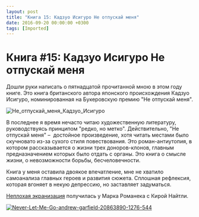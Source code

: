```yaml
---
layout: post
title: "Книга 15: Кадзуо Исигуро Не отпускай меня"
date: 2016-09-20 00:00:00 +0300
tags: [Imported]
---
```

# Книга #15: Кадзуо Исигуро Не отпускай меня

Дошли руки написать о пятнадцатой прочитанной мною в этом году книге. Это книга британского автора японского происхождения Кадзуо Исигуро, номинированная на Букеровскую премию "Не отпускай меня".

![Не_отпускай_меня_Кадзуо_Исигуро](https://vlaim.s3.amazonaws.com/uploads/2016/09/Ne_otpuskai--_menya_Kadzuo_Isiguro.jpg)

В последнее я время нечасто читаю художественную литературу, руководствуясь принципом "редко, но метко". Действительно, "Не отпускай меня" –  достойное произведение, хотя читать местами было скучновато из-за сухого стиля повествования. Это роман-антиутопия, в котором рассказывается о жизни трех доноров-клонов, главным предназначением которых было отдать с органы. Это книга о смысле жизни, о невозможности борьбы, бесчеловечности.

Книга у меня оставила двоякое впечатление, мне не хватило самоанализа главных героев и развития сюжета. Сплошная рефлексия, которая вгоняет в некую депрессию, но заставляет задуматься.

[Неплохая экранизация](https://www.kinopoisk.ru/film/450204/) получилась у Марка Романека с Кирой Найтли.

[![Never-Let-Me-Go-andrew-garfield-20863890-1276-544](https://vlaim.s3.amazonaws.com/uploads/2016/09/Never-Let-Me-Go-andrew-garfield-20863890-1276-544-1024x436.jpg)](https://vlaim.s3.amazonaws.com/uploads/2016/09/Never-Let-Me-Go-andrew-garfield-20863890-1276-544.jpg)